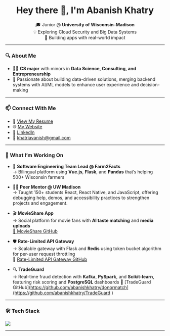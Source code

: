 <h1 align="center">Hey there 👋, I'm Abanish Khatry</h1>

<p align="center">
  🎓 Junior @ <strong>University of Wisconsin–Madison</strong>  
  <br>
  💡 Exploring Cloud Security and Big Data Systems
  <br>
  🌱 Building apps with real-world impact
</p>

---

### 🔍 About Me

- 🧑‍💻 **CS major** with minors in **Data Science, Consulting, and Entrepreneurship**
- 💬 Passionate about building data-driven solutions, merging backend systems with AI/ML models to enhance user experience and decision-making

---

### 📫 Connect With Me

- 📄 [View My Resume](https://drive.google.com/file/d/13vylZ3vHBfhnz4_60FN_XbI8u1-kn5Ar/view?usp=sharing)
- 🌐 [My Website](https://abanishkhatry.vercel.app/)
- 🔗 [LinkedIn](https://linkedin.com/in/abanishkhatry)
- 📧 khatriavanish@gmail.com

---


### 🚀 What I’m Working On

- 🌾 **Software Engineering Team Lead @ Farm2Facts**  
  → Bilingual platform using **Vue.js**, **Flask**, and **Pandas** that’s helping 500+ Wisconsin farmers

- 👨‍🏫 **Peer Mentor @ UW Madison**  
  → Taught 150+ students React, React Native, and JavaScript, offering debugging help, demos, and accessibility practices to strengthen projects and engagement.

- 🎬 **MovieShare App**  
  → Social platform for movie fans with **AI taste matching** and **media uploads**  
  [🔗 MovieShare GitHub](https://github.com/abanishkhatry/movieshare)

- 🛡 **Rate-Limited API Gateway**  
  → Scalable gateway with Flask and **Redis** using token bucket algorithm for per-user request throttling  
  🔗 [Rate-Limited API Gateway GitHub](https://github.com/abanishkhatry/Rate-Limited-API-Gateway)

- 🔍 **TradeGuard**  
  → Real-time fraud detection with **Kafka**, **PySpark**, and **Scikit-learn**, featuring risk scoring and **PostgreSQL** dashboards
  🔗 [TradeGuard GitHub](https://github.com/abanishkhatry/donormatch](https://github.com/abanishkhatry/TradeGuard )

---

### 🛠️ Tech Stack

<p align="left">
  <img src="https://skillicons.dev/icons?i=java,python,cpp,js,ts,react,nodejs,express,flask,fastapi,postgres,mongodb,firebase,docker,html,css,figma,git" />
</p>

---


